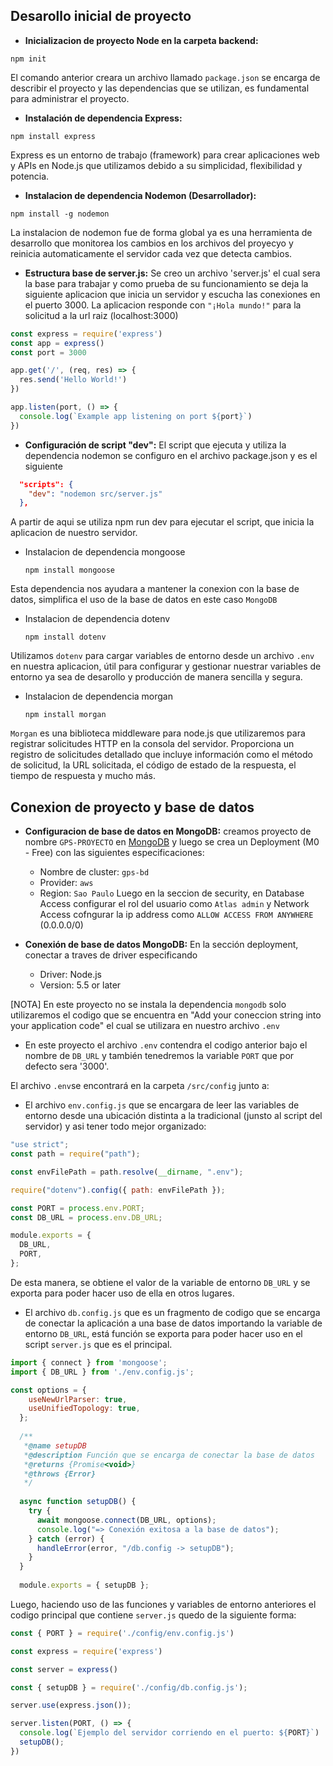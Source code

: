 
## Desarollo inicial de proyecto

 - **Inicializacion de proyecto Node en la carpeta backend:**
```
npm init
```
El comando anterior creara un archivo llamado `package.json` se encarga de describir el proyecto y las dependencias que se utilizan, es fundamental para administrar el proyecto.

- **Instalación de dependencia Express:**
```
npm install express
```
Express es un entorno de trabajo (framework) para crear aplicaciones web y APIs en Node.js que utilizamos debido a su simplicidad, flexibilidad y potencia.

-  **Instalacion de dependencia Nodemon (Desarrollador):**
```
npm install -g nodemon
```
La instalacion de nodemon fue de forma global ya es una herramienta de desarrollo que monitorea los cambios en los archivos del proyecyo y reinicia automaticamente el servidor cada vez que detecta cambios.

- **Estructura base de server.js:**
Se creo un archivo 'server.js' el cual sera la base para trabajar y como prueba de su funcionamiento se deja la siguiente aplicacion que inicia un servidor y escucha las conexiones en el puerto 3000. La aplicacion responde con ```"¡Hola mundo!"``` para la solicitud a la url raiz (localhost:3000)

```javascript
const express = require('express')
const app = express()
const port = 3000

app.get('/', (req, res) => {
  res.send('Hello World!')
})

app.listen(port, () => {
  console.log(`Example app listening on port ${port}`)
}) 
```

- **Configuración de script "dev":**
El script que ejecuta y utiliza la dependencia nodemon se configuro en el archivo package.json y es el siguiente

```json
  "scripts": {
    "dev": "nodemon src/server.js"
  },
```
A partir de aqui se utiliza npm run dev para ejecutar el script, que inicia la aplicacion de nuestro servidor.

- Instalacion de dependencia mongoose
    ```
    npm install mongoose
    ```
 Esta dependencia nos ayudara a mantener la conexion con la base de datos, simplifica el uso de la base de datos en este caso `MongoDB`

- Instalacion de dependencia dotenv
    ```
    npm install dotenv
    ```
Utilizamos `dotenv` para cargar variables de entorno desde un archivo `.env` en nuestra aplicacion, útil para configurar y gestionar nuestrar variables de entorno ya sea de desarollo y producción de manera sencilla y segura.

- Instalacion de dependencia morgan
    ```
    npm install morgan
    ```
`Morgan` es una biblioteca middleware para node.js que utilizaremos para registrar solicitudes HTTP en la consola del servidor. Proporciona un registro de solicitudes detallado que incluye información como el método de solicitud, la URL solicitada, el código de estado de la respuesta, el tiempo de respuesta y mucho más.



## Conexion de proyecto y base de datos

- **Configuracion de base de datos en MongoDB:** creamos proyecto de nombre `GPS-PROYECTO` en [MongoDB](https://www.mongodb.com/e) y luego se crea un Deployment (M0 - Free) con las siguientes especificaciones:
    - Nombre de cluster: `gps-bd`
    - Provider: `aws`
    - Region: `Sao Paulo`
Luego en la seccion de security, en Database Access configurar el rol del usuario como `Atlas admin` y Network Access cofngurar la ip address como `ALLOW ACCESS FROM ANYWHERE` (0.0.0.0/0)

- **Conexión de base de datos MongoDB:** En la sección deployment, conectar a traves de driver especificando
    - Driver: Node.js
    - Version: 5.5 or later

[NOTA] En este proyecto no se instala la dependencia ```mongodb``` solo utilizaremos el
codigo que se encuentra en "Add your coneccion string into your application code" el cual se utilizara en nuestro archivo `.env`


- En este proyecto el archivo `.env` contendra el codigo anterior bajo el nombre de `DB_URL` y también tenedremos la variable `PORT` que por defecto sera '3000'.

 El archivo `.env`se encontrará en la carpeta `/src/config` junto a: 

- El archivo `env.config.js` que se encargara de leer las variables de entorno desde una ubicación distinta a la tradicional (junsto al script del servidor) y asi tener todo mejor organizado:
```javascript 
"use strict";
const path = require("path");

const envFilePath = path.resolve(__dirname, ".env");

require("dotenv").config({ path: envFilePath });

const PORT = process.env.PORT;
const DB_URL = process.env.DB_URL;

module.exports = {
  DB_URL,
  PORT,
};

```
De esta manera, se obtiene el valor de la variable de entorno `DB_URL` y se exporta para poder hacer uso de ella en otros lugares.

- El archivo `db.config.js` que es un fragmento de codigo que se encarga de conectar la aplicación a una base de datos importando la variable de entorno `DB_URL`, está función se exporta para poder hacer uso en el script `server.js` que es el principal.

```javascript 
import { connect } from 'mongoose';
import { DB_URL } from './env.config.js';

const options = {
    useNewUrlParser: true,
    useUnifiedTopology: true,
  };
  
  /**
   *@name setupDB
   *@description Función que se encarga de conectar la base de datos
   *@returns {Promise<void>}
   *@throws {Error}
   */
  
  async function setupDB() {
    try {
      await mongoose.connect(DB_URL, options);
      console.log("=> Conexión exitosa a la base de datos");
    } catch (error) {
      handleError(error, "/db.config -> setupDB");
    }
  }
  
  module.exports = { setupDB };
```

Luego, haciendo uso de las funciones y variables de entorno anteriores el codigo principal que contiene `server.js` quedo de la siguiente forma:
```javascript
const { PORT } = require('./config/env.config.js')

const express = require('express')

const server = express()

const { setupDB } = require('./config/db.config.js');

server.use(express.json());

server.listen(PORT, () => {
  console.log(`Ejemplo del servidor corriendo en el puerto: ${PORT}`)
  setupDB();
})
```

